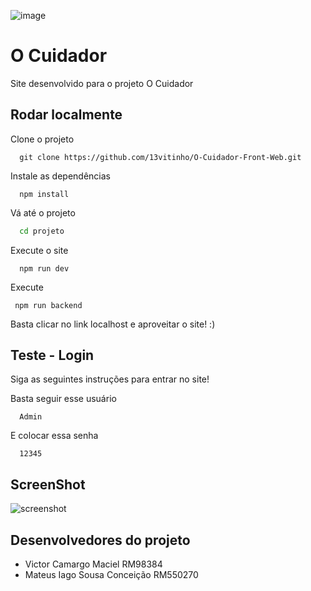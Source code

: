 ![image](https://github.com/13vitinho/O-Cuidador-Front-Web/assets/127214933/82fab8e8-a1ca-41b7-8899-338bd7de5572)
# O Cuidador

Site desenvolvido para o projeto O Cuidador


## Rodar localmente

Clone o projeto

```
  git clone https://github.com/13vitinho/O-Cuidador-Front-Web.git
```

Instale as dependências

```
  npm install 
```

Vá até o projeto

```bash
  cd projeto
```

Execute o site

```
  npm run dev
```

Execute 

```
 npm run backend
```

Basta clicar no link localhost e aproveitar o site! :) 

## Teste - Login

Siga as seguintes instruções para entrar no site!

Basta seguir esse usuário

```
  Admin
```

E colocar essa senha

```
  12345
```

 


## ScreenShot

![screenshot](screenshot.png)


## Desenvolvedores do projeto

- Victor Camargo Maciel RM98384
- Mateus Iago Sousa Conceição RM550270
